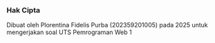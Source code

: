 ### Hak Cipta
Dibuat oleh Plorentina Fidelis Purba (202359201005) pada 2025 untuk mengerjakan soal UTS Pemrograman Web 1 

